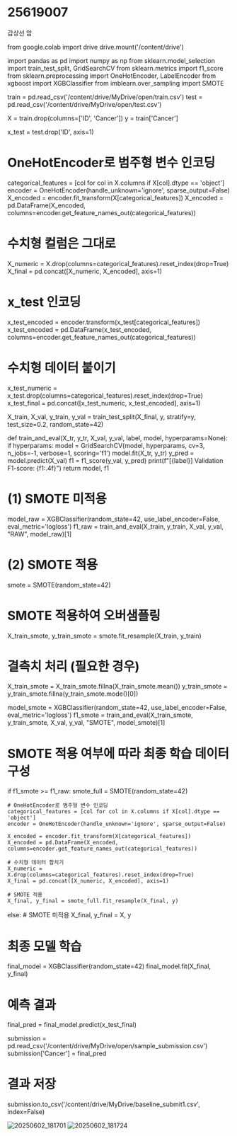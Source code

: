 # 25619007
갑상선 암

from google.colab import drive
drive.mount('/content/drive')

import pandas as pd
import numpy as np
from sklearn.model_selection import train_test_split, GridSearchCV
from sklearn.metrics import f1_score
from sklearn.preprocessing import OneHotEncoder, LabelEncoder
from xgboost import XGBClassifier
from imblearn.over_sampling import SMOTE

train = pd.read_csv('/content/drive/MyDrive/open/train.csv')
test = pd.read_csv('/content/drive/MyDrive/open/test.csv')

X = train.drop(columns=['ID', 'Cancer'])
y = train['Cancer']

x_test = test.drop('ID', axis=1)

# OneHotEncoder로 범주형 변수 인코딩
categorical_features = [col for col in X.columns if X[col].dtype == 'object']
encoder = OneHotEncoder(handle_unknown='ignore', sparse_output=False)
X_encoded = encoder.fit_transform(X[categorical_features])
X_encoded = pd.DataFrame(X_encoded, columns=encoder.get_feature_names_out(categorical_features))

# 수치형 컬럼은 그대로
X_numeric = X.drop(columns=categorical_features).reset_index(drop=True)
X_final = pd.concat([X_numeric, X_encoded], axis=1)

# x_test 인코딩
x_test_encoded = encoder.transform(x_test[categorical_features])
x_test_encoded = pd.DataFrame(x_test_encoded, columns=encoder.get_feature_names_out(categorical_features))

# 수치형 데이터 붙이기
x_test_numeric = x_test.drop(columns=categorical_features).reset_index(drop=True)
x_test_final = pd.concat([x_test_numeric, x_test_encoded], axis=1)

X_train, X_val, y_train, y_val = train_test_split(X_final, y, stratify=y, test_size=0.2, random_state=42)

def train_and_eval(X_tr, y_tr, X_val, y_val, label, model, hyperparams=None):
    if hyperparams:
        model = GridSearchCV(model, hyperparams, cv=3, n_jobs=-1, verbose=1, scoring='f1')
    model.fit(X_tr, y_tr)
    y_pred = model.predict(X_val)
    f1 = f1_score(y_val, y_pred)
    print(f"[{label}] Validation F1-score: {f1:.4f}")
    return model, f1

# (1) SMOTE 미적용
model_raw = XGBClassifier(random_state=42, use_label_encoder=False, eval_metric='logloss')
f1_raw = train_and_eval(X_train, y_train, X_val, y_val, "RAW", model_raw)[1]

# (2) SMOTE 적용
smote = SMOTE(random_state=42)

# SMOTE 적용하여 오버샘플링
X_train_smote, y_train_smote = smote.fit_resample(X_train, y_train)

# 결측치 처리 (필요한 경우)
X_train_smote = X_train_smote.fillna(X_train_smote.mean())
y_train_smote = y_train_smote.fillna(y_train_smote.mode()[0])

model_smote = XGBClassifier(random_state=42, use_label_encoder=False, eval_metric='logloss')
f1_smote = train_and_eval(X_train_smote, y_train_smote, X_val, y_val, "SMOTE", model_smote)[1]

# SMOTE 적용 여부에 따라 최종 학습 데이터 구성
if f1_smote >= f1_raw:
    smote_full = SMOTE(random_state=42)

    # OneHotEncoder로 범주형 변수 인코딩
    categorical_features = [col for col in X.columns if X[col].dtype == 'object']
    encoder = OneHotEncoder(handle_unknown='ignore', sparse_output=False)
    
    X_encoded = encoder.fit_transform(X[categorical_features])
    X_encoded = pd.DataFrame(X_encoded, columns=encoder.get_feature_names_out(categorical_features))
    
    # 수치형 데이터 합치기
    X_numeric = X.drop(columns=categorical_features).reset_index(drop=True)
    X_final = pd.concat([X_numeric, X_encoded], axis=1)
    
    # SMOTE 적용
    X_final, y_final = smote_full.fit_resample(X_final, y)
else:
    # SMOTE 미적용
    X_final, y_final = X, y

# 최종 모델 학습
final_model = XGBClassifier(random_state=42)
final_model.fit(X_final, y_final)

# 예측 결과
final_pred = final_model.predict(x_test_final)

submission = pd.read_csv('/content/drive/MyDrive/open/sample_submission.csv')
submission['Cancer'] = final_pred

# 결과 저장
submission.to_csv('/content/drive/MyDrive/baseline_submit1.csv', index=False)

![20250602_181701](https://github.com/user-attachments/assets/8cae0583-8038-4bbb-880d-86e70a77ce2d)
![20250602_181724](https://github.com/user-attachments/assets/08ad1845-729a-477a-9203-02f3bf243614)
